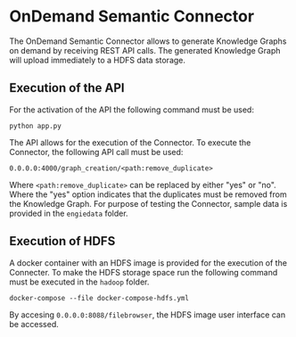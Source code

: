 # OnDemand Semantic Connector

The OnDemand Semantic Connector allows to generate Knowledge Graphs on demand by receiving REST API calls. The generated Knowledge Graph will upload immediately to a HDFS data storage.

## Execution of the API

For the activation of the API the following command must be used:

```
python app.py
```

The API allows for the execution of the Connector. To execute the Connector, the following API call must be used:

```
0.0.0.0:4000/graph_creation/<path:remove_duplicate>
```

Where `<path:remove_duplicate>` can be replaced by either "yes" or "no". Where the "yes" option indicates that the duplicates must be removed from the Knowledge Graph. For purpose of testing the Connector, sample data is provided in the `engiedata` folder.

## Execution of HDFS

A docker container with an HDFS image is provided for the execution of the Connecter. To make the HDFS storage space run the following command must be executed in the `hadoop` folder.
 
```
docker-compose --file docker-compose-hdfs.yml
```

By accesing `0.0.0.0:8088/filebrowser`, the HDFS image user interface can be accessed. 